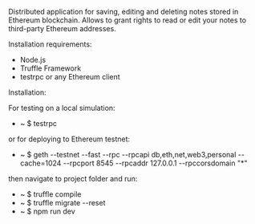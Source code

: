 Distributed application for saving, editing and deleting notes stored in Ethereum blockchain. Allows to grant rights to read or  edit your notes to third-party Ethereum addresses.

Installation requirements:

- Node.js
- Truffle Framework
- testrpc or any Ethereum client

Installation:

For testing on a local simulation:

- ~ $ testrpc

or for deploying to Ethereum testnet:

- ~ $ geth --testnet --fast --rpc --rpcapi db,eth,net,web3,personal --cache=1024  --rpcport 8545 --rpcaddr 127.0.0.1 --rpccorsdomain "*"

then navigate to project folder and run:

- ~ $ truffle compile
- ~ $ truffle migrate --reset
- ~ $ npm run dev

